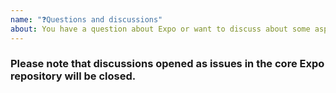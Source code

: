 ```yaml
---
name: "❓Questions and discussions"
about: You have a question about Expo or want to discuss about some aspects of Expo.
---
```


<!--
  If you have a question about Expo or want to discuss about some related aspects, consider posting it
  in our forums at https://forums.expo.io/ or Slack channel at https://slack.expo.io
-->

### Please note that discussions opened as issues in the core Expo repository will be closed.
